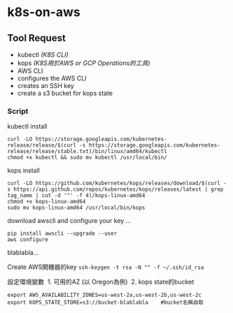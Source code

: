 # k8s-on-aws

## Tool Request

- kubectl _(K8S CLI)_
- kops _(K8S用於AWS or GCP Operations的工具)_
- AWS CLI
- configures the AWS CLI
- creates an SSH key 
- create a s3 bucket for kops state


### Script

kubectl install
```
curl -LO https://storage.googleapis.com/kubernetes-release/release/$(curl -s https://storage.googleapis.com/kubernetes-release/release/stable.txt)/bin/linux/amd64/kubectl
chmod +x kubectl && sudo mv kubectl /usr/local/bin/
```

kops install 
```
curl -LO https://github.com/kubernetes/kops/releases/download/$(curl -s https://api.github.com/repos/kubernetes/kops/releases/latest | grep tag_name | cut -d '"' -f 4)/kops-linux-amd64
chmod +x kops-linux-amd64
sudo mv kops-linux-amd64 /usr/local/bin/kops
```

download awscli and configure your key ...
```
pip install awscli --upgrade --user
aws configure
```

blablabla...

Create AWS開機器的key
`
ssh-keygen -t rsa -N "" -f ~/.ssh/id_rsa
`

設定環境變數 
  1. 可用的AZ (以 Oregon為例)
  2. kops state的bucket
```
export AWS_AVAILABILITY_ZONES=us-west-2a,us-west-2b,us-west-2c
export KOPS_STATE_STORE=s3://bucket-blablabla    #bucket名稱自取
```






